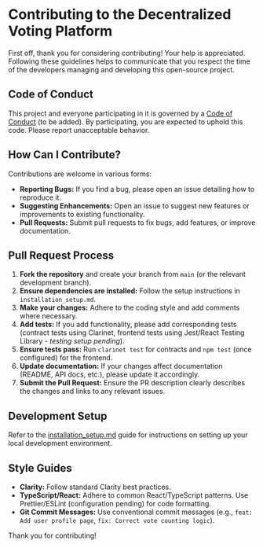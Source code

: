 # Contributing to the Decentralized Voting Platform

First off, thank you for considering contributing! Your help is appreciated. Following these guidelines helps to communicate that you respect the time of the developers managing and developing this open-source project.

## Code of Conduct

This project and everyone participating in it is governed by a [Code of Conduct](CODE_OF_CONDUCT.md) (to be added). By participating, you are expected to uphold this code. Please report unacceptable behavior.

## How Can I Contribute?

Contributions are welcome in various forms:

*   **Reporting Bugs:** If you find a bug, please open an issue detailing how to reproduce it.
*   **Suggesting Enhancements:** Open an issue to suggest new features or improvements to existing functionality.
*   **Pull Requests:** Submit pull requests to fix bugs, add features, or improve documentation.

## Pull Request Process

1.  **Fork the repository** and create your branch from `main` (or the relevant development branch).
2.  **Ensure dependencies are installed:** Follow the setup instructions in `installation_setup.md`.
3.  **Make your changes:** Adhere to the coding style and add comments where necessary.
4.  **Add tests:** If you add functionality, please add corresponding tests (contract tests using Clarinet, frontend tests using Jest/React Testing Library - *testing setup pending*).
5.  **Ensure tests pass:** Run `clarinet test` for contracts and `npm test` (once configured) for the frontend.
6.  **Update documentation:** If your changes affect documentation (README, API docs, etc.), please update it accordingly.
7.  **Submit the Pull Request:** Ensure the PR description clearly describes the changes and links to any relevant issues.

## Development Setup

Refer to the [installation_setup.md](./installation_setup.md) guide for instructions on setting up your local development environment.

## Style Guides

*   **Clarity:** Follow standard Clarity best practices.
*   **TypeScript/React:** Adhere to common React/TypeScript patterns. Use Prettier/ESLint (configuration pending) for code formatting.
*   **Git Commit Messages:** Use conventional commit messages (e.g., `feat: Add user profile page`, `fix: Correct vote counting logic`).

Thank you for contributing!
